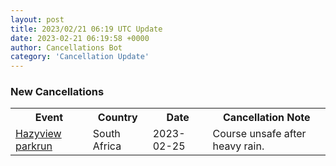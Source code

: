 ```yaml
---
layout: post
title: 2023/02/21 06:19 UTC Update
date: 2023-02-21 06:19:58 +0000
author: Cancellations Bot
category: 'Cancellation Update'
---
```


<h3>New Cancellations</h3>
<div class='hscrollable'>
<table style='width: 100%'>
    <tr>
        <th>Event</th>
        <th>Country</th>
        <th>Date</th>
        <th>Cancellation Note</th>
    </tr>
    <tr>
        <td><a href="https://www.parkrun.co.za/hazyview">Hazyview parkrun</a></td>
        <td>South Africa</td>
        <td>2023-02-25</td>
        <td>Course unsafe after heavy rain.</td>
    </tr>
</table>
</div>
